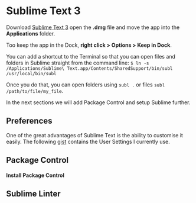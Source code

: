 # Sublime Text 3

Download [Sublime Text 3](http://www.sublimetext.com/3) open the **.dmg** file and move the app into the **Applications** folder.

Too keep the app in the Dock, **right click > Options > Keep in Dock**.

You can add a shortcut to the Terminal so that you can open files and folders in Sublime straight from the command line:
`$ ln -s /Applications/Sublime\ Text.app/Contents/SharedSupport/bin/subl /usr/local/bin/subl`

Once you do that, you can open folders using `subl .` or files `subl /path/to/file/my_file`.

In the next sections we will add Package Control and setup Sublime further.

## Preferences

One of the great advantages of Sublime Text is the ability to customise it easily. The following [gist](https://gist.github.com/mihaiionescu/7ec7c57950f9e0a2c9dc) contains the User Settings I currently use. 

## Package Control

#### Install Package Control



## Sublime Linter